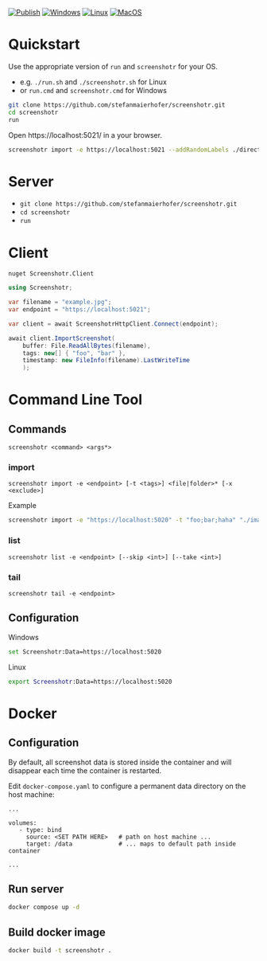 [![Publish](https://github.com/aardvark-community/screenshotr/actions/workflows/publish.yml/badge.svg)](https://github.com/aardvark-community/screenshotr/actions/workflows/publish.yml)
[![Windows](https://github.com/aardvark-community/screenshotr/actions/workflows/windows.yml/badge.svg)](https://github.com/aardvark-community/screenshotr/actions/workflows/windows.yml)
[![Linux](https://github.com/aardvark-community/screenshotr/actions/workflows/linux.yml/badge.svg)](https://github.com/aardvark-community/screenshotr/actions/workflows/linux.yml)
[![MacOS](https://github.com/aardvark-community/screenshotr/actions/workflows/mac.yml/badge.svg)](https://github.com/aardvark-community/screenshotr/actions/workflows/mac.yml)


# Quickstart

Use the appropriate version of `run` and `screenshotr` for your OS. 
- e.g. `./run.sh` and `./screenshotr.sh` for Linux
- or `run.cmd` and `screenshotr.cmd` for Windows

```bash
git clone https://github.com/stefanmaierhofer/screenshotr.git
cd screenshotr
run
```
Open https://localhost:5021/ in a your browser.

```bash
screenshotr import -e https://localhost:5021 --addRandomLabels ./directory/with/images
```

# Server

- `git clone https://github.com/stefanmaierhofer/screenshotr.git`
- `cd screenshotr`
- `run`

# Client

`nuget Screenshotr.Client`

```csharp
using Screenshotr;

var filename = "example.jpg";
var endpoint = "https://localhost:5021";

var client = await ScreenshotrHttpClient.Connect(endpoint);

await client.ImportScreenshot(
    buffer: File.ReadAllBytes(filename),
    tags: new[] { "foo", "bar" },
    timestamp: new FileInfo(filename).LastWriteTime
    );
```

# Command Line Tool

## Commands

`screenshotr <command> <args*>`

### import

```
screenshotr import -e <endpoint> [-t <tags>] <file|folder>* [-x <exclude>]
```

Example
```bash
screenshotr import -e "https://localhost:5020" -t "foo;bar;haha" "./images"
```

### list

`screenshotr list -e <endpoint> [--skip <int>] [--take <int>]`

### tail

`screenshotr tail -e <endpoint>`

## Configuration

Windows

```bash
set Screenshotr:Data=https://localhost:5020 
```

Linux

```bash
export Screenshotr:Data=https://localhost:5020
```

# Docker

## Configuration

By default, all screenshot data is stored inside the container and will disappear each time the 
container is restarted.

Edit `docker-compose.yaml` to configure a permanent data directory on the host machine:
```docker
...

volumes:
   - type: bind
     source: <SET PATH HERE>   # path on host machine ...
     target: /data             # ... maps to default path inside container

...
```

## Run server
```bash
docker compose up -d
```

## Build docker image
```bash
docker build -t screenshotr .
```
